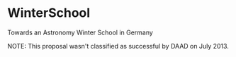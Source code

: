 WinterSchool
============

Towards an Astronomy Winter School in Germany

NOTE: This proposal wasn't classified as successful by DAAD on July 2013.
